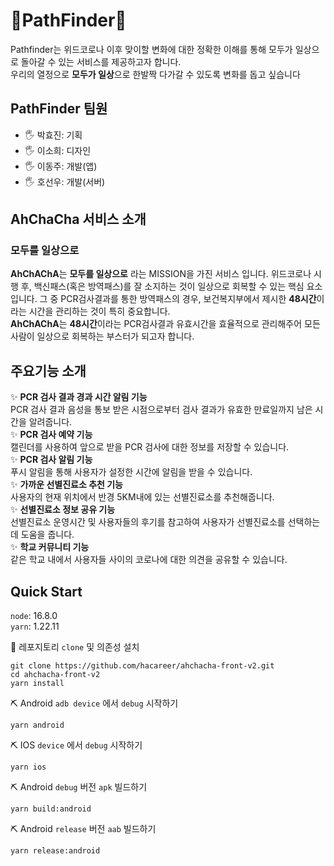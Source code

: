 # 🧭PathFinder🧭
Pathfinder는 위드코로나 이후 맞이할 변화에 대한 정확한 이해를 통해 모두가 일상으로 돌아갈 수 있는 서비스를 제공하고자 합니다.  
우리의 열정으로 **모두가 일상**으로 한발짝 다가갈 수 있도록 변화를 돕고 싶습니다

## PathFinder 팀원
- 🖐 박효진: 기획
- 🖐 이소희: 디자인
- 🖐 이동주: 개발(앱)
- 🖐 호선우: 개발(서버)

## AhChaCha 서비스 소개
### 모두를 일상으로
**AhChAChA**는 **모두를 일상으로** 라는 MISSION을 가진 서비스 입니다. 위드코로나 시행 후, 백신패스(혹은 방역패스)를 잘 소지하는 것이 일상으로 회복할 수 있는 핵심 요소입니다. 그 중 PCR검사결과를 통한 방역패스의 경우, 보건복지부에서 제시한 **48시간**이라는 시간을 관리하는 것이 특히 중요합니다.   
**AhChAChA**는 **48시간**이라는 PCR검사결과 유효시간을 효율적으로 관리해주어 모든 사람이 일상으로 회복하는 부스터가 되고자 합니다.
## 주요기능 소개
✨ **PCR 검사 결과 경과 시간 알림 기능**   
  PCR 검사 결과 음성을 통보 받은 시점으로부터 검사 결과가 유효한 만료일까지 남은 시간을 알려줍니다.  
✨ **PCR 검사 예약 기능**   
캘린더를 사용하여 앞으로 받을 PCR 검사에 대한 정보를 저장할 수 있습니다.  
✨ **PCR 검사 알림 기능**   
푸시 알림을 통해 사용자가 설정한 시간에 알림을 받을 수 있습니다.    
✨ **가까운 선별진료소 추천 기능**  
사용자의 현재 위치에서 반경 5KM내에 있는 선별진료소를 추천해줍니다.   
✨ **선별진료소 정보 공유 기능**  
선별진료소 운영시간 및 사용자들의 후기를 참고하여 사용자가 선별진료소를 선택하는데 도움을 줍니다.  
✨ **학교 커뮤니티 기능**   
같은 학교 내에서 사용자들 사이의 코로나에 대한 의견을 공유할 수 있습니다.


## Quick Start

`node`: 16.8.0  
`yarn`: 1.22.11

📌 레포지토리 `clone` 및 의존성 설치

```
git clone https://github.com/hacareer/ahchacha-front-v2.git
cd ahchacha-front-v2
yarn install
```

⛏ Android `adb device` 에서 `debug` 시작하기

```
yarn android
```

⛏ IOS `device` 에서 `debug` 시작하기

```
yarn ios
```

⛏ Android `debug` 버전 `apk` 빌드하기

```
yarn build:android
```

⛏ Android `release` 버전 `aab` 빌드하기

```
yarn release:android
```

